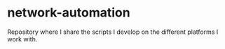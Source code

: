 # network-automation
Repository where I share the scripts I develop on the different platforms I work with.
